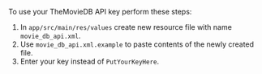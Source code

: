 To use your TheMovieDB API key perform these steps:

  1. In `app/src/main/res/values` create new resource file with name `movie_db_api.xml`.
  2. Use `movie_db_api.xml.example` to paste contents of the newly created file.
  3. Enter your key instead of `PutYourKeyHere`.


